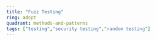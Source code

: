 ```yaml
---
title: "Fuzz Testing"
ring: adopt
quadrant: methods-and-patterns
tags: ["testing","security testing","random testing"]
---
```


